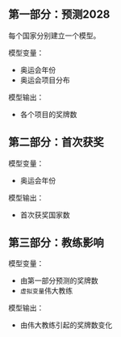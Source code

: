 
## 第一部分：预测2028

每个国家分别建立一个模型。

模型变量：
+ 奥运会年份
+ 奥运会项目分布

模型输出：
+ 各个项目的奖牌数

## 第二部分：首次获奖

模型变量：
+ 奥运会年份

模型输出：
+ 首次获奖国家数

## 第三部分：教练影响

模型变量：
+ 由第一部分预测的奖牌数
+ `虚拟变量`伟大教练

模型输出：
+ 由伟大教练引起的奖牌数变化